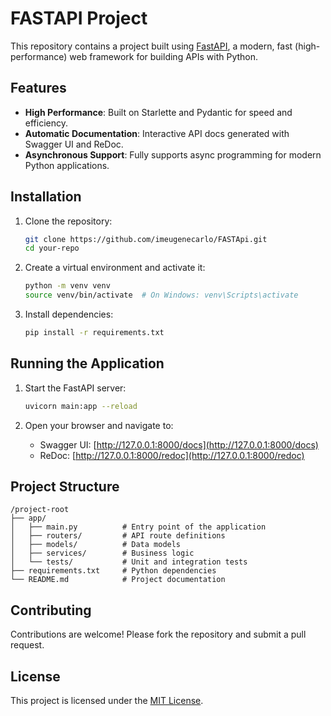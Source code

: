 # FASTAPI Project

This repository contains a project built using [FastAPI](https://fastapi.tiangolo.com/), a modern, fast (high-performance) web framework for building APIs with Python.

## Features

- **High Performance**: Built on Starlette and Pydantic for speed and efficiency.
- **Automatic Documentation**: Interactive API docs generated with Swagger UI and ReDoc.
- **Asynchronous Support**: Fully supports async programming for modern Python applications.

## Installation

1. Clone the repository:
    ```bash
    git clone https://github.com/imeugenecarlo/FASTApi.git
    cd your-repo
    ```

2. Create a virtual environment and activate it:
    ```bash
    python -m venv venv
    source venv/bin/activate  # On Windows: venv\Scripts\activate
    ```

3. Install dependencies:
    ```bash
    pip install -r requirements.txt
    ```

## Running the Application

1. Start the FastAPI server:
    ```bash
    uvicorn main:app --reload
    ```

2. Open your browser and navigate to:
    - Swagger UI: [http://127.0.0.1:8000/docs](http://127.0.0.1:8000/docs)
    - ReDoc: [http://127.0.0.1:8000/redoc](http://127.0.0.1:8000/redoc)

## Project Structure

```
/project-root
├── app/
│   ├── main.py          # Entry point of the application
│   ├── routers/         # API route definitions
│   ├── models/          # Data models
│   ├── services/        # Business logic
│   └── tests/           # Unit and integration tests
├── requirements.txt     # Python dependencies
└── README.md            # Project documentation
```

## Contributing

Contributions are welcome! Please fork the repository and submit a pull request.

## License

This project is licensed under the [MIT License](LICENSE).
